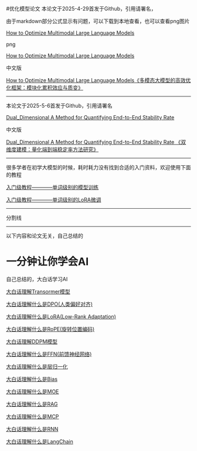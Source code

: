 #优化模型论文
本论文于2025-4-29首发于Github，引用请署名，

由于markdown部分公式显示有问题，可以下载到本地查看，也可以查看png图片

[How to Optimize Multimodal Large Language Models](https://github.com/YinHanMsn/StudyAI/blob/main/How%20to%20Optimize%20Multimodal%20Large%20Language%20Models.md)

png

[How to Optimize Multimodal Large Language Models](https://github.com/YinHanMsn/StudyAI/issues/1)

中文版

[How to Optimize Multimodal Large Language Models《多模态大模型的高效优化框架：模块化累积效应与质变》](https://github.com/YinHanMsn/StudyAI/blob/main/%E3%80%8A%E5%A4%9A%E6%A8%A1%E6%80%81%E5%A4%A7%E6%A8%A1%E5%9E%8B%E7%9A%84%E9%AB%98%E6%95%88%E4%BC%98%E5%8C%96%E6%A1%86%E6%9E%B6%EF%BC%9A%E6%A8%A1%E5%9D%97%E5%8C%96%E7%B4%AF%E7%A7%AF%E6%95%88%E5%BA%94%E4%B8%8E%E8%B4%A8%E5%8F%98%E3%80%8B.pdf)


----------------------
本论文于2025-5-6首发于Github，引用请署名

[Dual_Dimensional A Method for Quantifying End-to-End Stability Rate](https://github.com/YinHanMsn/StudyAI/blob/main/Dual_Dimensional%20A%20Method%20for%20Quantifying%20End-to-End%20Stability%20Rate.pdf)

中文版

[Dual_Dimensional A Method for Quantifying End-to-End Stability Rate 《双维度建模：量化端到端稳定率方法研究》](https://github.com/YinHanMsn/StudyAI/blob/main/%E3%80%8A%E5%8F%8C%E7%BB%B4%E5%BA%A6%E5%BB%BA%E6%A8%A1%EF%BC%9A%E9%87%8F%E5%8C%96%E7%AB%AF%E5%88%B0%E7%AB%AF%E7%A8%B3%E5%AE%9A%E7%8E%87%E6%96%B9%E6%B3%95%E7%A0%94%E7%A9%B6%E3%80%8B.pdf)



---------------
很多学者在初学大模型的时候，耗时耗力没有找到合适的入门资料，欢迎使用下面的教程

[入门级教程————单词级别的模型训练](https://github.com/YinHanMsn/StudyAI/blob/main/Word_TransfomerLLM.py)

[入门级教程————单词级别的LoRA微调](https://github.com/YinHanMsn/StudyAI/blob/main/Word_LoRA_LLM.py)


----------------

分割线

----------------
以下内容和论文无关，自己总结的

# 一分钟让你学会AI
自己总结的，大白话学习AI


[大白话理解Transormer模型](https://github.com/YinHanMsn/StudyAI/blob/main/transformer)

[大白话理解什么是DPO(人类偏好对齐)](https://github.com/AI-QKV/StudyAI/blob/main/DPO)

[大白话理解什么是LoRA(Low-Rank Adaptation)](https://github.com/AI-QKV/StudyAI/blob/main/LoRA)

[大白话理解什么是RoPE(旋转位置编码)](https://github.com/AI-QKV/StudyAI/blob/main/RoPE)

[大白话理解DDPM模型](https://github.com/YinHanMsn/StudyAI/blob/main/DDPM)

[大白话理解什么是FFN(前馈神经网络)](https://github.com/YinHanMsn/StudyAI/blob/main/FFN)

[大白话理解什么是层归一化](https://github.com/YinHanMsn/StudyAI/blob/main/LayerNormal)

[大白话理解什么是Bias](https://github.com/YinHanMsn/StudyAI/blob/main/Bias)

[大白话理解什么是MOE](https://github.com/YinHanMsn/StudyAI/blob/main/MOE)

[大白话理解什么是RAG](https://github.com/YinHanMsn/StudyAI/blob/main/RAG)

[大白话理解什么是MCP](https://github.com/YinHanMsn/StudyAI/blob/main/MCP)

[大白话理解什么是RNN](https://github.com/YinHanMsn/StudyAI/blob/main/RNN)

[大白话理解什么是LangChain](https://github.com/AI-QKV/StudyAI/blob/main/Langchain)











